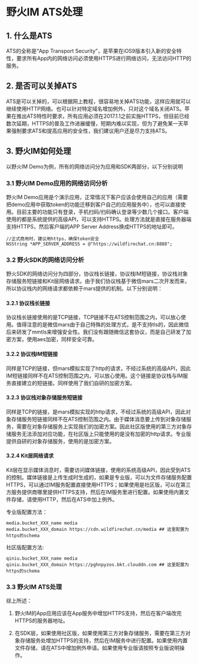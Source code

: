 # 野火IM ATS处理

## 1. 什么是ATS
ATS的全称是“App Transport Security”，是苹果在iOS9版本引入新的安全特性，要求所有App内的网络访问必须使用HTTPS进行网络访问，无法访问HTTP的服务。

## 2. 是否可以关掉ATS
ATS是可以关掉的，可以根据网上教程，很容易地关掉ATS功能，这样应用就可以继续使用HTTP网络。也可以针对特定域名增加例外，只对这个域名关闭ATS。苹果在推出ATS特性时要求，所有应用必须在2017.1.1之前实施HTTPS，但目前已经数次延期，HTTPS的普及工作进展缓慢，短期内难以实现，但为了避免某一天苹果强制要求ATS和提高应用的安全性，我们建议用户还是尽力支持ATS。

## 3. 野火IM如何处理
以野火IM Demo为例，所有的网络访问分为应用和SDK两部分，以下分别说明

### 3.1 野火IM Demo应用的网络访问分析
野火IM Demo应用是个演示应用，正常情况下客户应该会使用自己的应用（需要把demo应用中获取token的功能迁移到客户自己的应用服务中），也可以直接使用。目前主要的功能只有登录，手机扫码/扫码确认登录等少数几个接口。客户端使用的都是系统提供的高级API，可以支持HTTPS。处理方法就是直接在服务器端支持HTTPS，然后客户端的APP Server Address换成HTTPS的地址即可。
```
//正式商用时，建议用https，确保token安全
NSString *APP_SERVER_ADDRESS = @"https://wildfirechat.cn:8888";
```

### 3.2 野火SDK的网络访问分析
野火SDK的网络访问分为四部分，协议栈长链接，协议栈IM短链接，协议栈对象存储服务短链接和Kit层网络请求。由于我们协议栈基于微信mars二次开发而来，所以协议栈内的网络请求都依赖于mars提供的机制。以下分别说明：

#### 3.2.1 协议栈长链接
协议栈长链接使用的是TCP链接，TCP链接不在ATS控制范围之内，可以放心使用。值得注意的是微信mars由于自己特殊的处理方式，是不支持tls的，因此微信后来研发了mmtls来增强安全性。我们没有跟随微信这套协议，而是自己研发了加密方案，使用aes加密，同样安全可靠。

#### 3.2.2 协议栈IM短链接
同样是TCP的链接，但mars模拟实现了http的请求，不经过系统的高级API，因此IM短链接同样不在ATS控制范围之内，可以放心使用。这个链接是协议栈与IM服务直接建立的短链接。同样使用了我们自研的加密方案。

#### 3.2.3 协议栈对象存储服务短链接
同样是TCP的链接，是mars模拟实现的http请求，不经过系统的高级API，因此对象存储服务短链接同样不在ATS控制范围之内。由于媒体消息要上传到对象存储服务，需要在对象存储服务上实现我们的加密方案。因此社区版使用的第三方对象存储服务无法添加对应功能，在社区版上只能使用的是没有加密的http请求。专业版提供自研的对象存储服务，使用的是加密方案。

#### 3.2.4 Kit层网络请求
Kit层在显示媒体消息时，需要访问媒体链接，使用的系统高级API，因此受到ATS的控制。媒体链接是上传生成时生成的，如果是专业版，可以为文件存储服务配置HTTPS，可以通过IM服务配置直接使用HTTPS；如果使用是社区版，可以在第三方服务提供商哪里提供HTTPS支持，然后在IM服务里进行配置。如果使用内置文件存储，请使用HTTP，然后在ATS中加上例外。

专业版配置方法：
```
media.bucket_XXX_name media
media.bucket_XXX_domain https://cdn.wildfirechat.cn/media ## 这里配置为https的schema
```

社区版配置方法:
```
qiniu.bucket_XXX_name media
qiniu.bucket_XXX_domain https://pghnpyzos.bkt.clouddn.com ## 这里配置为https的schema
```

### 3.3 野火IM ATS处理
综上所述：

1. 野火IM的App应用应该在App服务中增加HTTPS支持，然后在客户端改完HTTPS的服务器地址。

2. 在SDK层，如果使用社区版，如果使用第三方对象存储服务，需要在第三方对象存储服务处增加HTTPS的支持，然后在IM服务中进行配置。如果使用内置文件存储，请在ATS中增加例外申请。如果使用专业版请按照专业版说明操作。
